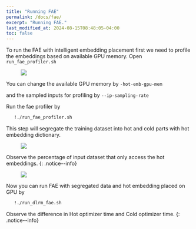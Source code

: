 ```yaml
---
title: "Running FAE"
permalink: /docs/fae/
excerpt: "Running FAE."
last_modified_at: 2024-08-15T08:48:05-04:00
toc: false
---
```


To run the FAE with intelligent embedding placement first we need to profile the embeddings based on available GPU memory.
Open `run_fae_profiler.sh`

<figure>
  <img src="{{ '/assets/tutorial/fae_profiling.png' }}">
</figure>

You can change the available GPU memory by `-hot-emb-gpu-mem`

and the sampled inputs for profiling by `--ip-sampling-rate`

Run the fae profiler by 

```bash
   !./run_fae_profiler.sh
```

This step will segregate the training dataset into hot and cold parts with hot embedding dictionary.

<figure>
  <img src="{{ '/assets/tutorial/profiling_stats.png' }}">
</figure>

Observe the percentage of input dataset that only access the hot embeddings.
{: .notice--info}

<figure>
  <img src="{{ '/assets/tutorial/new_dataset.png' }}">
</figure>

Now you can run FAE with segregated data and hot embedding placed on GPU by

```bash
   !./run_dlrm_fae.sh
```

Observe the difference in Hot optimizer time and Cold optimizer time.
{: .notice--info}



